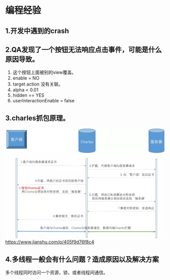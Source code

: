 # 编程经验
## 1.开发中遇到的crash


## 2.QA发现了一个按钮无法响应点击事件，可能是什么原因导致。
1. 这个按钮上面被别的view覆盖。
2. enable = NO
3. target action 没有关联。
4. alpha < 0.01
5. hidden == YES
6. userInteractionEnable = false


## 3.charles抓包原理。
![charles](/resource/charles.webp)
https://www.jianshu.com/p/405f9d76f8c4


## 4.多线程一般会有什么问题？造成原因以及解决方案
多个线程同时访问一个资源，锁，或者线程间通信。
